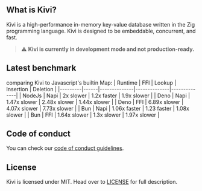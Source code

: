 What is Kivi?
--------------
Kivi is a high-performance in-memory key-value database written in the Zig programming language. Kivi is designed to be embeddable, concurrent, and fast.

> :warning: **Kivi is currently in development mode and not production-ready.**

## Latest benchmark
comparing Kivi to Javascript's builtin Map:
| Runtime | FFI  | Lookup       | Insertion    | Deletion     |
|---------|------|--------------|--------------|--------------|
| NodeJs  | Napi | 2x slower    | 1.2x faster  | 1.9x slower  |
| Deno    | Napi | 1.47x slower | 2.48x slower | 1.44x slower |
| Deno    | FFI  | 6.89x slower | 4.07x slower | 7.73x slower |
| Bun     | Napi | 1.06x faster | 1.23 faster  | 1.08x slower |
| Bun     | FFI  | 1.64x slower | 1.3x slower  | 1.97x slower |

## Code of conduct
You can check our [code of conduct guidelines](CODE_OF_CONDUCT.md).

## License
Kivi is licensed under MIT. Head over to [LICENSE](LICENSE) for full description.
